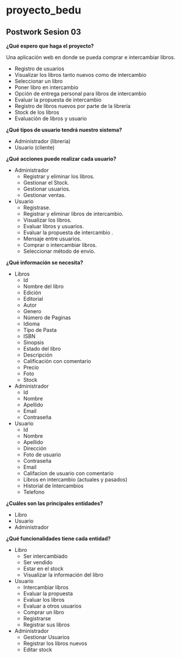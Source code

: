 # proyecto_bedu

## Postwork Sesion 03

**¿Qué espero que haga el proyecto?**

Una aplicación web en donde se pueda comprar e intercambiar libros.  
- Registro de usuarios  
- Visualizar los libros tanto nuevos como de intercambio  
- Seleccionar un libro  
- Poner libro en intercambio  
- Opción de entrega personal para libros de intercambio  
- Evaluar la propuesta de intercambio  
- Registro de libros nuevos por parte de la librería  
- Stock de los libros  
- Evaluación de libros y usuario  

**¿Qué tipos de usuario tendrá nuestro sistema?**
- Administrador (librería)  
- Usuario (cliente)  

**¿Qué acciones puede realizar cada usuario?**

- Administrador  
    - Registrar y eliminar los libros.  
    - Gestionar el Stock.  
    - Gestionar usuarios.  
    - Gestionar ventas.  
- Usuario
    - Registrase.  
    - Registrar y eliminar libros de intercambio.  
    - Visualizar los libros.  
    - Evaluar libros y usuarios.  
    - Evaluar la propuesta de intercambio . 
    - Mensaje entre usuarios.
    - Comprar o intercambiar libros.  
    - Seleccionar método de envio.  

**¿Qué información se necesita?**

- Libros  
    - Id 
    - Nombre del libro  
    - Edición  
    - Editorial  
    - Autor  
    - Genero  
    - Número de Paginas  
    - Idioma  
    - Tipo de Pasta  
    - ISBN  
    - Sinopsis  
    - Estado del libro  
    - Descripción  
    - Calificación con comentario  
    - Precio  
    - Foto  
    - Stock  
- Administrador  
    - Id  
    - Nombre 
    - Apellido 
    - Email  
    - Contraseña
- Usuario  
    - Id  
    - Nombre  
    - Apellido  
    - Dirección  
    - Foto de usuario  
    - Contraseña  
    - Email  
    - Califacion de usuario con comentario
    - Libros en intercambio (actuales y pasados)  
    - Historial de Intercambios  
    - Telefono  

**¿Cuáles son las principales entidades?** 
- Libro  
- Usuario  
- Administrador

**¿Qué funcionalidades tiene cada entidad?**
- Libro  
    - Ser intercambiado  
    - Ser vendido  
    - Estar en el stock  
    - Visualizar la información del libro  
- Usuario  
    - Intercambiar libros  
    - Evaluar la propuesta  
    - Evaluar los libros  
    - Evaluar a otros usuarios  
    - Comprar un libro  
    - Registrarse  
    - Registrar sus libros  
- Administrador  
    - Gestionar Usuarios
    - Registrar los libros nuevos
    - Editar stock


